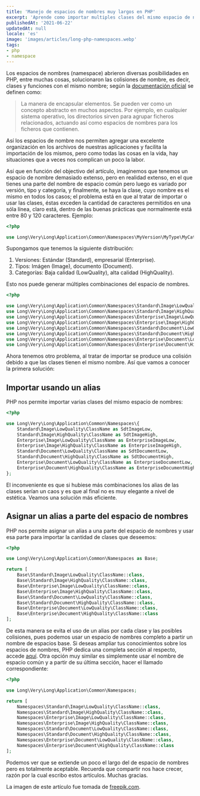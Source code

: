```yaml
---
title: 'Manejo de espacios de nombres muy largos en PHP'
excerpt: 'Aprende como importar multiples clases del mismo espacio de nombres o namespace, y a manejar espacios de nombres muy largos en PHP.'
publishedAt: '2021-06-22'
updatedAt: null
locale: 'es'
image: 'images/articles/long-php-namespaces.webp'
tags:
- php
- namespace
---
```

Los espacios de nombres (namespace) abrieron diversas posibilidades en PHP, entre muchas cosas, solucionaron las colisiones de nombre, es decir, clases y funciones con el mismo nombre; según la [documentación oficial](https://www.php.net/manual/es/language.namespaces.php) se definen como:

> La manera de encapsular elementos. Se pueden ver como un concepto abstracto en muchos aspectos. Por ejemplo, en cualquier sistema operativo, los directorios sirven para agrupar ficheros relacionados, actuando así como espacios de nombres para los ficheros que contienen. 

Así los espacios de nombre nos permiten agregar una excelente organización en los archivos de nuestras aplicaciones y facilita la importación de los mismos, pero como todas las cosas en la vida, hay situaciones que a veces nos complican un poco la labor.

Así que en función del objectivo del artículo, imaginemos que tenemos un espacio de nombre demasiado extenso, pero en realidad extenso, en el que tienes una parte del nombre de espacio común pero luego es variado por versión, tipo y categoría, y finalmente, se haya la clase, cuyo nombre es el mismo en todos los casos; el problema está en que al tratar de importar o usar las clases, éstas exceden la cantidad de caracteres permitidos en una sóla línea, claro está, dentro de las buenas prácticas que normalmente está entre 80 y 120 caracteres. Ejemplo:

```php
<?php

use Long\Very\Long\Application\Common\Namespaces\MyVersion\MyType\MyCategory\ClassName;
```

Supongamos que tenemos la siguiente distribución:

1.  Versiones: Estándar (Standard), empresarial (Enterprise).
2.  Tipos: Imágen (Image), documento (Document).
3.  Categorías: Baja calidad (LowQuality), alta calidad (HighQuality).

Esto nos puede generar múltiples combinaciones del espacio de nombres.

```php
<?php

use Long\Very\Long\Application\Common\Namespaces\Standard\Image\LowQuality\ClassName;
use Long\Very\Long\Application\Common\Namespaces\Standard\Image\HighQuality\ClassName;
use Long\Very\Long\Application\Common\Namespaces\Enterprise\Image\LowQuality\ClassName;
use Long\Very\Long\Application\Common\Namespaces\Enterprise\Image\HighQuality\ClassName;
use Long\Very\Long\Application\Common\Namespaces\Standard\Document\LowQuality\ClassName;
use Long\Very\Long\Application\Common\Namespaces\Standard\Document\HighQuality\ClassName;
use Long\Very\Long\Application\Common\Namespaces\Enterprise\Document\LowQuality\ClassName;
use Long\Very\Long\Application\Common\Namespaces\Enterprise\Document\HighQuality\ClassName;
```
Ahora tenemos otro problema, al tratar de importar se produce una colisión debido a que las clases tienen el mismo nombre. Así que vamos a conocer la primera solución:

## Importar usando un alias

PHP nos permite importar varias clases del mismo espacio de nombres:

```php
<?php

use Long\Very\Long\Application\Common\Namespaces\{
    Standard\Image\LowQuality\ClassName as SdtImageLow,
    Standard\Image\HighQuality\ClassName as SdtImageHigh,
    Enterprise\Image\LowQuality\ClassName as EnterpriseImageLow,
    Enterprise\Image\HighQuality\ClassName as EnterpriseImageHigh,
    Standard\Document\LowQuality\ClassName as SdtDocumentLow,
    Standard\Document\HighQuality\ClassName as SdtDocumentHigh,
    Enterprise\Document\LowQuality\ClassName as EnterpriseDocumentLow,
    Enterprise\Document\HighQuality\ClassName as EnterpriseDocumentHigh
};
```

El inconveniente es que si hubiese más combinaciones los alias de las clases serían un caos y es que al final no es muy elegante a nivel de estética. Veamos una solución más eficiente.

## Asignar un alias a parte del espacio de nombres

PHP nos permite asignar un alias a una parte del espacio de nombres y usar esa parte para importar la cantidad de clases que deseemos:

```php
<?php

use Long\Very\Long\Application\Common\Namespaces as Base;

return [
    Base\Standard\Image\LowQuality\ClassName::class,
    Base\Standard\Image\HighQuality\ClassName::class,
    Base\Enterprise\Image\LowQuality\ClassName::class,
    Base\Enterprise\Image\HighQuality\ClassName::class,
    Base\Standard\Document\LowQuality\ClassName::class,
    ﻿Base\Standard\Document\HighQuality\ClassName::class,
    Base\Enterprise\Document\LowQuality\ClassName::class,
    Base\Enterprise\Document\HighQuality\ClassName::class
];
```

De esta manera se evita el uso de un alias por cada clase y las posibles colisiones, pues podemos usar un espacio de nombres completo a partir un nombre de espacios base. Si deseas ampliar tus conocimientos sobre los espacios de nombres, PHP dedica una completa sección al respecto, accede [aquí](https://www.php.net/manual/es/language.namespaces.php). Otra opción muy similar es simplemente usar el nombre de espacio común y a partir de su última sección, hacer el llamado correspondiente:

```php
<?php

use Long\Very\Long\Application\Common\Namespaces;

return [
    Namespaces\Standard\Image\LowQuality\ClassName::class,
    Namespaces\Standard\Image\HighQuality\ClassName::class,
    Namespaces\Enterprise\Image\LowQuality\ClassName::class,
    Namespaces\Enterprise\Image\HighQuality\ClassName::class,
    Namespaces\Standard\Document\LowQuality\ClassName::class,
    ﻿Namespaces\Standard\Document\HighQuality\ClassName::class,
    Namespaces\Enterprise\Document\LowQuality\ClassName::class,
    Namespaces\Enterprise\Document\HighQuality\ClassName::class
];
```

Podemos ver que se extiende un poco el largo del de espacio de nombres pero es totalmente aceptable. Recuerda que compartir nos hace crecer, razón por la cual escribo estos artículos. Muchas gracias.

La imagen de este artículo fue tomada de [freepik.com](https://www.freepik.com/free-photos-vectors/folder).